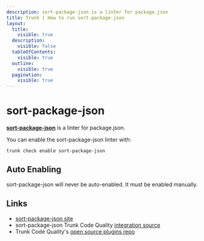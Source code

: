 ```yaml
---
description: sort-package-json is a linter for package.json
title: Trunk | How to run sort-package-json
layout:
  title:
    visible: true
  description:
    visible: false
  tableOfContents:
    visible: true
  outline:
    visible: true
  pagination:
    visible: true
---
```


# sort-package-json

[**sort-package-json**](https://github.com/keithamus/sort-package-json#readme) is a linter for package.json.

You can enable the sort-package-json linter with:

```shell
trunk check enable sort-package-json
```

## Auto Enabling

sort-package-json will never be auto-enabled. It must be enabled manually.





## Links

- [sort-package-json site](https://github.com/keithamus/sort-package-json#readme)
- sort-package-json Trunk Code Quality [integration source](https://github.com/trunk-io/plugins/tree/main/linters/sort-package-json)
- Trunk Code Quality's [open source plugins repo](https://github.com/trunk-io/plugins/tree/main)
